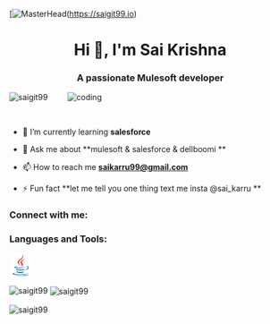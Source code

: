 [![MasterHead](https://dribbble.com/shots/1400254-Animated-Complex-Systems-Integration/attachments/8796386?mode=media.gif)(https://saigit99.io)
<h1 align="center">Hi 👋, I'm Sai Krishna </h1>
<h3 align="center"> A passionate Mulesoft developer </h3>
<img align="right" alt="coding" width="400" src="https://giphy.com/gifs/dommespace-domme-space-programador-qgQUggAC3Pfv687qPC/fullscreen.gif">

<p align="left"> <img src="https://komarev.com/ghpvc/?username=saigit99&label=Profile%20views&color=0e75b6&style=flat" alt="saigit99" /> </p>

<p align="left"> <a href="https://twitter.com/" target="blank"><img src="https://img.shields.io/twitter/follow/?logo=twitter&style=for-the-badge" alt="" /></a> </p>

- 🌱 I’m currently learning **salesforce**

- 💬 Ask me about **mulesoft & salesforce & dellboomi **

- 📫 How to reach me **saikarru99@gmail.com**

- ⚡ Fun fact **let me tell you one thing text me insta @sai_karru **

<h3 align="left">Connect with me:</h3>
<p align="left">

</p>

<h3 align="left">Languages and Tools:</h3>
<p align="left"> <a href="https://www.java.com" target="_blank" rel="noreferrer"> <img src="https://raw.githubusercontent.com/devicons/devicon/master/icons/java/java-original.svg" alt="java" width="40" height="40"/> </a> </p>

<p><img align="left" src="https://github-readme-stats.vercel.app/api/top-langs?username=saigit99&show_icons=true&locale=en&layout=compact" alt="saigit99" /></p>

<p>&nbsp;<img align="center" src="https://github-readme-stats.vercel.app/api?username=saigit99&show_icons=true&locale=en" alt="saigit99" /></p>

<p><img align="center" src="https://github-readme-streak-stats.herokuapp.com/?user=saigit99&" alt="saigit99" /></p>
